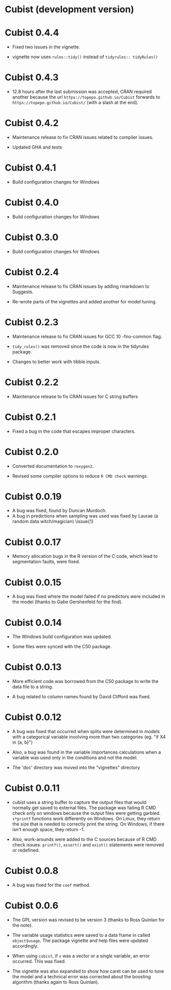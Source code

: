 # Cubist (development version)

# Cubist 0.4.4

* Fixed two issues in the vignette. 

* vignette now uses `rules::tidy()` instead of `tidyrules:: tidyRules()`

# Cubist 0.4.3

* 12.8 hours after the last submission was accepted, CRAN required another because the url `https://topepo.github.io/Cubist` forwards to `https://topepo.github.io/Cubist/` (with a slash at the end). 

# Cubist 0.4.2

* Maintenance release to fix CRAN issues related to compiler issues.

* Updated GHA and tests

# Cubist 0.4.1

* Build configuration changes for Windows

# Cubist 0.4.0

* Build configuration changes for Windows

# Cubist 0.3.0

* Build configuration changes for Windows


# Cubist 0.2.4

* Maintenance release to fix CRAN issues by adding rmarkdown to Suggests.

* Re-wrote parts of the vignettes and added another for model tuning.


# Cubist 0.2.3

* Maintenance release to fix CRAN issues for GCC 10 -fno-common flag.

* `tidy_rules()` was removed since the code is now in the tidyrules package.

* Changes to better work with tibble inputs.


# Cubist 0.2.2

* Maintenance release to fix CRAN issues for C string buffers


# Cubist 0.2.1

* Fixed a bug in the code that escapes improper characters.


# Cubist 0.2.0

* Converted documentation to `roxygen2`.

* Revised some compiler options to reduce `R CMD check` warnings.




# Cubist 0.0.19

* A bug was fixed, found by Duncan Murdoch.
* A bug in predictions when sampling was used was fixed by Laurae (a random data witch/magician) \issue{1}



# Cubist 0.0.17


* Memory allocation bugs in the R version of the C code, which lead to segmentation faults, were fixed.



# Cubist 0.0.15


* A bug was fixed where the model failed if no predictors were included in the model (thanks to Gabe Gershenfeld for the find).



# Cubist 0.0.14


* The Windows build configuration was updated.

* Some files were synced with the C50 package.



# Cubist 0.0.13


* More efficient code was borrowed from the C50 package to write the data file to a string.

* A bug related to column names found by David Clifford was fixed.


# Cubist 0.0.12


* A bug was fixed that occurred when splits were determined in models with a categorical variable involving more than two categories (eg. "if X4 in {a, b}")

* Also, a bug was found in the variable importances calculations  when a variable was used only in the conditions and not the model.

* The 'doc' directory was moved into the "vignettes" directory


# Cubist 0.0.11


* cubist uses a string buffer to capture the output files that would normally get saved to external files. The package was failing R CMD check only on windows because the output files were getting garbled. `s*printf` functions work differently on Windows. On Linux, they return the size that is needed to correctly print the string.  On Windows, if there isn't enough space, they return -1.

* Also, work-arounds were added to the C sources because of R CMD check issues. `printf()`, `assert()` and `exist()` statements were removed or redefined.


# Cubist 0.0.8

* A bug was fixed for the `coef` method.



# Cubist 0.0.6

* The GPL version was revised to be version 3 (thanks to Ross Quinlan for the note).

* The variable usage statistics were saved to a data frame in called `object$usage`. The package vignette and help files were updated accordingly.

* When using `cubist`, if `x` was a vector or a single variable, an error occurred. This was fixed.

* The vignette was also expanded to show how caret can be used to tune the model and a technical error was corrected about the boosting algorithm (thanks again to Ross Quinlan).



